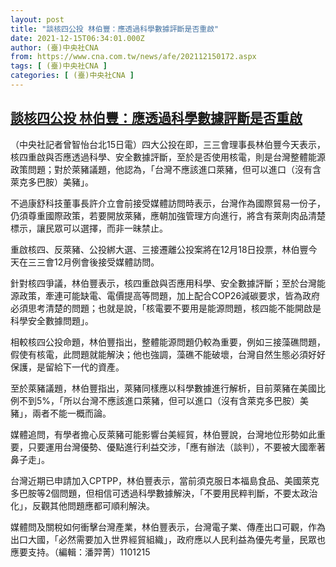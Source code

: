 ```yaml
---
layout: post
title: "談核四公投 林伯豐：應透過科學數據評斷是否重啟"
date: 2021-12-15T06:34:01.000Z
author: (臺)中央社CNA
from: https://www.cna.com.tw/news/afe/202112150172.aspx
tags: [ (臺)中央社CNA ]
categories: [ (臺)中央社CNA ]
---
```

<!--1639550041000-->
[談核四公投 林伯豐：應透過科學數據評斷是否重啟](https://www.cna.com.tw/news/afe/202112150172.aspx)
------

<div>
<div></div><div><p>（中央社記者曾智怡台北15日電）四大公投在即，三三會理事長林伯豐今天表示，核四重啟與否應透過科學、安全數據評斷，至於是否使用核電，則是台灣整體能源政策問題；對於萊豬議題，他認為，「台灣不應該進口萊豬，但可以進口（沒有含萊克多巴胺）美豬」。</p><p>不過康舒科技董事長許介立會前接受媒體訪問時表示，台灣作為國際貿易一份子，仍須尊重國際政策，若要開放萊豬，應朝加強管理方向進行，將含有萊劑肉品清楚標示，讓民眾可以選擇，而非一昧禁止。</p><p>重啟核四、反萊豬、公投綁大選、三接遷離公投案將在12月18日投票，林伯豐今天在三三會12月例會後接受媒體訪問。</p><p>針對核四爭議，林伯豐表示，核四重啟與否應用科學、安全數據評斷；至於台灣能源政策，牽連可能缺電、電價提高等問題，加上配合COP26減碳要求，皆為政府必須思考清楚的問題；也就是說，「核電要不要用是能源問題，核四能不能開啟是科學安全數據問題」。</p><p>相較核四公投命題，林伯豐指出，整體能源問題仍較為重要，例如三接藻礁問題，假使有核電，此問題就能解決；他也強調，藻礁不能破壞，台灣自然生態必須好好保護，是留給下一代的資產。</p><p>至於萊豬議題，林伯豐指出，萊豬同樣應以科學數據進行解析，目前萊豬在美國比例不到5%，「所以台灣不應該進口萊豬，但可以進口（沒有含萊克多巴胺）美豬」，兩者不能一概而論。</p><p>媒體追問，有學者擔心反萊豬可能影響台美經貿，林伯豐說，台灣地位形勢如此重要，只要運用台灣優勢、優點進行利益交涉，「應有辦法（談判），不要被大國牽著鼻子走」。</p><p>台灣近期已申請加入CPTPP，林伯豐表示，當前須克服日本福島食品、美國萊克多巴胺等2個問題，但相信可透過科學數據解決，「不要用民粹判斷，不要太政治化」，反觀其他問題應都可順利解決。</p><p>媒體問及關稅如何衝擊台灣產業，林伯豐表示，台灣電子業、傳產出口可觀，作為出口大國，「必然需要加入世界經貿組織」，政府應以人民利益為優先考量，民眾也應要支持。（編輯：潘羿菁）1101215</p></div>
</div>
